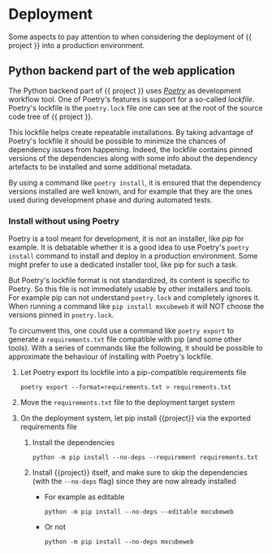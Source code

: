 # Deployment

Some aspects to pay attention to
when considering the deployment of {{ project }} into a production environment.

## Python backend part of the web application

The Python backend part of {{ project }}
uses [*Poetry*](https://python-poetry.org/) as development workflow tool.
One of Poetry's features is support for a so-called *lockfile*.
Poetry's lockfile is the `poetry.lock` file
one can see at the root of the source code tree of {{ project }}.

This lockfile helps create repeatable installations.
By taking advantage of Poetry's lockfile
it should be possible to minimize the chances of dependency issues from happening.
Indeed, the lockfile contains pinned versions of the dependencies
along with some info about the dependency artefacts to be installed
and some additional metadata.

By using a command like `poetry install`,
it is ensured that the dependency versions installed are well known,
and for example that they are the ones used during development phase
and during automated tests.

### Install without using Poetry

Poetry is a tool meant for development, it is not an installer, like *pip* for example.
It is debatable whether it is a good idea to use Poetry's `poetry install` command
to install and deploy in a production environment.
Some might prefer to use a dedicated installer tool, like pip for such a task.

But Poetry's lockfile format is not standardized, its content is specific to Poetry.
So this file is not immediately usable by other installers and tools.
For example pip can not understand `poetry.lock` and completely ignores it.
When running a command like `pip install mxcubeweb`
it will NOT choose the versions pinned in `poetry.lock`.

To circumvent this, one could use a command like `poetry export`
to generate a `requirements.txt` file compatible with pip (and some other tools).
With a series of commands like the following,
it should be possible to approximate the behaviour of installing with Poetry's lockfile.

1. Let Poetry export its lockfile into a pip-compatible requirements file

   ```shell
   poetry export --format=requirements.txt > requirements.txt
   ```

1. Move the `requirements.txt` file to the deployment target system

1. On the deployment system,
   let pip install {{project}} via the exported requirements file

   1. Install the dependencies

      ```shell
      python -m pip install --no-deps --requirement requirements.txt
      ```

   1. Install {{project}} itself,
      and make sure to skip the dependencies (with the `--no-deps` flag)
      since they are now already installed

      - For example as editable

        ```shell
        python -m pip install --no-deps --editable mxcubeweb
        ```

      - Or not

        ```shell
        python -m pip install --no-deps mxcubeweb
        ```
